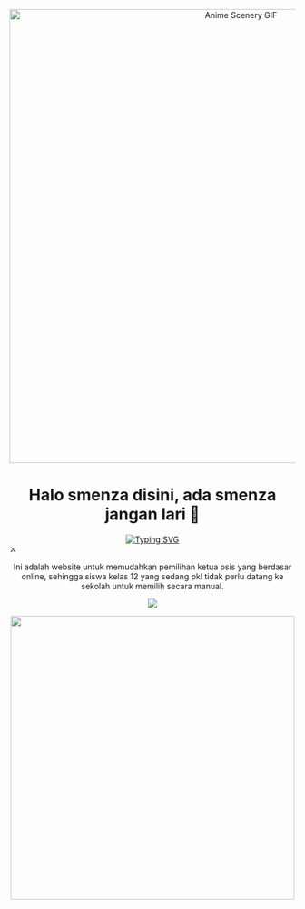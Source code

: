 

<p align="center">
<img src="https://www.google.com/search?q=https://i.pinimg.com/originals/3b/84/35/3b8435555351857f49354735c1790e19.gif" alt="Anime Scenery GIF" width="800"/>
</p>

<!-- Introduction with Typing Animation -->

<div align="center">
<h1>Halo smenza disini, ada smenza jangan lari 👋</h1>
<a href="https://git.io/typing-svg">
<img src="https://www.google.com/search?q=https://readme-typing-svg.demolab.com%3Ffont%3DFira%2BCode%26weight%3D600%26size%3D25%26pause%3D1000%26color%3D484361%26center%3Dtrue%26vCenter%3Dtrue%26width%3D435%26lines%3DA%2BPassionate%2BDeveloper%3BTurning%2BIdeas%2Binto%2BReality%3BExploring%2Bthe%2BWorld%2Bof%2BCode%3BJust%2Blike%2Ba%2Bsh%C5%8Dnen%2Bprotagonist!" alt="Typing SVG" />
</a>
</div>
⚔️ 

<p align="center">
Ini adalah website untuk memudahkan pemilihan ketua osis yang berdasar online, sehingga siswa kelas 12 yang sedang pkl tidak perlu datang ke sekolah untuk memilih secara manual.
</p>

<p align="center">
<!-- You can customize this list! Visit https://skillicons.dev to generate your own. -->
<a href="https://skillicons.dev">
<img src="https://www.google.com/search?q=https://skillicons.dev/icons%3Fi%3Dlaravel,php,mysql,js,html,css,bootstrap,tailwind,figma,vscode,git" />
</a>




<!-- Divider GIF -->

<p align="center">
<img src="https://www.google.com/search?q=https://media.giphy.com/media/v1.Y2lkPTc5MGI3NjExM2o0azNqZzZzZzR0bTk5YjI3bW1qd2pnaXN4bWJzYnN6Y2w4d2k4eSZlcD12MV9pbnRlcm5hbF9naWZfYnlfaWQmY3Q9cw/xUPGcl3W6C82uB1B0A/giphy.gif" width="500">
</p>